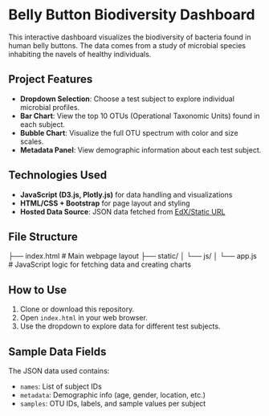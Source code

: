 # Belly Button Biodiversity Dashboard

This interactive dashboard visualizes the biodiversity of bacteria found in human belly buttons. The data comes from a study of microbial species inhabiting the navels of healthy individuals.

##  Project Features

- **Dropdown Selection**: Choose a test subject to explore individual microbial profiles.
- **Bar Chart**: View the top 10 OTUs (Operational Taxonomic Units) found in each subject.
- **Bubble Chart**: Visualize the full OTU spectrum with color and size scales.
- **Metadata Panel**: View demographic information about each test subject.

## Technologies Used

- **JavaScript (D3.js, Plotly.js)** for data handling and visualizations
- **HTML/CSS + Bootstrap** for page layout and styling
- **Hosted Data Source**: JSON data fetched from [EdX/Static URL](https://static.bc-edx.com/data/dl-1-2/m14/lms/starter/samples.json)

## File Structure

├── index.html # Main webpage layout
├── static/
│ └── js/
│ └── app.js # JavaScript logic for fetching data and creating charts

## How to Use

1. Clone or download this repository.
2. Open `index.html` in your web browser.
3. Use the dropdown to explore data for different test subjects.

## Sample Data Fields

The JSON data used contains:
- `names`: List of subject IDs
- `metadata`: Demographic info (age, gender, location, etc.)
- `samples`: OTU IDs, labels, and sample values per subject

